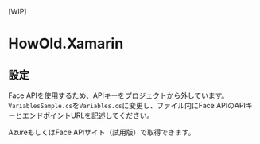 [WIP]
# HowOld.Xamarin

## 設定
Face APIを使用するため、APIキーをプロジェクトから外しています。`VariablesSample.cs`を`Variables.cs`に変更し、ファイル内にFace APIのAPIキーとエンドポイントURLを記述してください。

AzureもしくはFace APIサイト（試用版）で取得できます。
